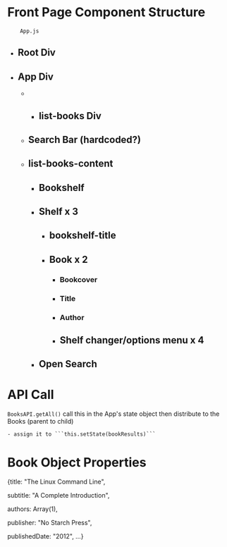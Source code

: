 # Front Page Component Structure

```
	App.js
```
- ## Root Div
- ## App Div
	- - ## list-books Div
	- ## Search Bar (hardcoded?)
	- ## list-books-content
		- ## Bookshelf
  		- ## Shelf x 3
			- ## bookshelf-title
			- ## Book x 2
				- ### Bookcover
				- ### Title
				- ### Author
				- ## Shelf changer/options menu x 4
		- ## Open Search

# API Call

```BooksAPI.getAll()``` call this in the App's state object then distribute to the Books (parent to child) 
	
	- assign it to ```this.setState(bookResults)```

# Book Object Properties

{title: "The Linux Command Line", 

subtitle: "A Complete Introduction", 

authors: Array(1), 

publisher: "No Starch Press", 

publishedDate: "2012", …}